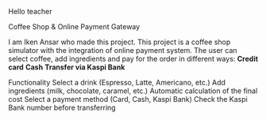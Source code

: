 Hello teacher

Coffee Shop & Online Payment Gateway

I am Iken Ansar who made this project. This project is a coffee shop simulator with the integration of online payment system.
The user can select coffee, add ingredients and pay for the order in different ways:
**Credit card**
**Cash**
**Transfer via Kaspi Bank**

Functionality
Select a drink (Espresso, Latte, Americano, etc.)
Add ingredients (milk, chocolate, caramel, etc.)
Automatic calculation of the final cost
Select a payment method (Card, Cash, Kaspi Bank)
Check the Kaspi Bank number before transferring
